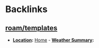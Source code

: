 
# Backlinks
## [roam/templates](<roam/templates.md>)
- **[Location](<Location.md>):** [Home](<Home.md>)
                    - **[Weather Summary](<Weather Summary.md>):**

